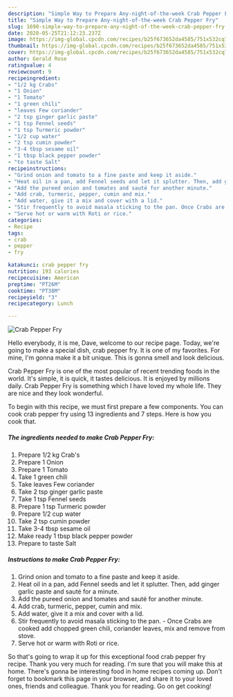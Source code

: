 ```yaml
---
description: "Simple Way to Prepare Any-night-of-the-week Crab Pepper Fry"
title: "Simple Way to Prepare Any-night-of-the-week Crab Pepper Fry"
slug: 1690-simple-way-to-prepare-any-night-of-the-week-crab-pepper-fry
date: 2020-05-25T21:12:23.237Z
image: https://img-global.cpcdn.com/recipes/b25f673652da4585/751x532cq70/crab-pepper-fry-recipe-main-photo.jpg
thumbnail: https://img-global.cpcdn.com/recipes/b25f673652da4585/751x532cq70/crab-pepper-fry-recipe-main-photo.jpg
cover: https://img-global.cpcdn.com/recipes/b25f673652da4585/751x532cq70/crab-pepper-fry-recipe-main-photo.jpg
author: Gerald Rose
ratingvalue: 4
reviewcount: 9
recipeingredient:
- "1/2 kg Crabs"
- "1 Onion"
- "1 Tomato"
- "1 green chili"
- "leaves Few coriander"
- "2 tsp ginger garlic paste"
- "1 tsp Fennel seeds"
- "1 tsp Turmeric powder"
- "1/2 cup water"
- "2 tsp cumin powder"
- "3-4 tbsp sesame oil"
- "1 tbsp black pepper powder"
- "to taste Salt"
recipeinstructions:
- "Grind onion and tomato to a fine paste and keep it aside."
- "Heat oil in a pan, add Fennel seeds and let it splutter. Then, add ginger garlic paste and sauté for a minute."
- "Add the pureed onion and tomates and sauté for another minute."
- "Add crab, turmeric, pepper, cumin and mix."
- "Add water, give it a mix and cover with a lid."
- "Stir frequently to avoid masala sticking to the pan. Once Crabs are cooked add chopped green chili, coriander leaves, mix and remove from stove."
- "Serve hot or warm with Roti or rice."
categories:
- Recipe
tags:
- crab
- pepper
- fry

katakunci: crab pepper fry 
nutrition: 193 calories
recipecuisine: American
preptime: "PT26M"
cooktime: "PT38M"
recipeyield: "3"
recipecategory: Lunch

---
```



![Crab Pepper Fry](https://img-global.cpcdn.com/recipes/b25f673652da4585/751x532cq70/crab-pepper-fry-recipe-main-photo.jpg)

Hello everybody, it is me, Dave, welcome to our recipe page. Today, we're going to make a special dish, crab pepper fry. It is one of my favorites. For mine, I'm gonna make it a bit unique. This is gonna smell and look delicious.

Crab Pepper Fry is one of the most popular of recent trending foods in the world. It's simple, it is quick, it tastes delicious. It is enjoyed by millions daily. Crab Pepper Fry is something which I have loved my whole life. They are nice and they look wonderful.




To begin with this recipe, we must first prepare a few components. You can cook crab pepper fry using 13 ingredients and 7 steps. Here is how you cook that.

<!--inarticleads1-->

##### The ingredients needed to make Crab Pepper Fry:

1. Prepare 1/2 kg Crab&#39;s
1. Prepare 1 Onion
1. Prepare 1 Tomato
1. Take 1 green chili
1. Take leaves Few coriander
1. Take 2 tsp ginger garlic paste
1. Take 1 tsp Fennel seeds
1. Prepare 1 tsp Turmeric powder
1. Prepare 1/2 cup water
1. Take 2 tsp cumin powder
1. Take 3-4 tbsp sesame oil
1. Make ready 1 tbsp black pepper powder
1. Prepare to taste Salt




<!--inarticleads2-->

##### Instructions to make Crab Pepper Fry:

1. Grind onion and tomato to a fine paste and keep it aside.
1. Heat oil in a pan, add Fennel seeds and let it splutter. Then, add ginger garlic paste and sauté for a minute.
1. Add the pureed onion and tomates and sauté for another minute.
1. Add crab, turmeric, pepper, cumin and mix.
1. Add water, give it a mix and cover with a lid.
1. Stir frequently to avoid masala sticking to the pan. - Once Crabs are cooked add chopped green chili, coriander leaves, mix and remove from stove.
1. Serve hot or warm with Roti or rice.




So that's going to wrap it up for this exceptional food crab pepper fry recipe. Thank you very much for reading. I'm sure that you will make this at home. There's gonna be interesting food in home recipes coming up. Don't forget to bookmark this page in your browser, and share it to your loved ones, friends and colleague. Thank you for reading. Go on get cooking!
